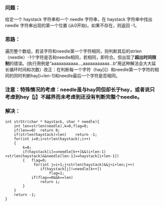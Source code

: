 ### 问题：
给定一个 haystack 字符串和一个 needle 字符串，在 haystack 字符串中找出 needle 字符串出现的第一个位置 (从0开始)。如果不存在，则返回  -1。
### 思路：
遍历整个数组，若该字符和needle第一个字符相同，则判断其后的strlen（needle）-1个字符是否和needle相同，若相同，即符合。但出现了**超出时间限制**的错误。(执行用例是“aaaaaaaaaaa…,aaaaaaaaaaa…b”用这种解法会大大延长循环时间和次数）改正：在判断每一个字符（hay[i]）和needle第一个字符的相同的同时判断hay[i+len-1]和needle最后一个字符是否相同。
### 注意：特殊情况的考虑：needle虽与hay同但却长于hay，或者说只考虑到hey【j】不越界而未考虑到还没有判断完整个needle。
### 解决：
```
int strStr(char * haystack, char * needle){
    int len=strlen(needle),k=0,flag=0;
    if(len==0)  return 0;
    if(strlen(haystack)<len)    return -1;
    for(int i=0;i<strlen(haystack);i++)
    {
        k=0;
        if(haystack[i]==needle[k++]&&(i+len-1)<strlen(haystack)&&needle[len-1]==haystack[i+len-1])
        {   flag=0;
             for(int j=i+1;j<strlen(haystack)&&j<i+len;j++)
                if(haystack[j]!=needle[k++]) 
                    flag=1;
            if(flag==0&&k==len)
                return i;
        }
    }
    return -1;
}
```
